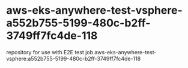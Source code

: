 # aws-eks-anywhere-test-vsphere-a552b755-5199-480c-b2ff-3749ff7fc4de-118
repository for use with E2E test job aws-eks-anywhere-test-vsphere:a552b755-5199-480c-b2ff-3749ff7fc4de-118
